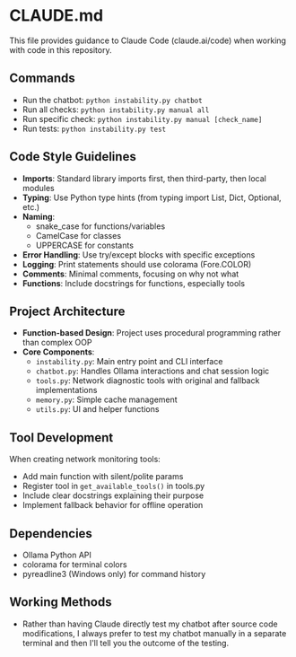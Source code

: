 # CLAUDE.md

This file provides guidance to Claude Code (claude.ai/code) when working with code in this repository.

## Commands
- Run the chatbot: `python instability.py chatbot`
- Run all checks: `python instability.py manual all`
- Run specific check: `python instability.py manual [check_name]`
- Run tests: `python instability.py test`

## Code Style Guidelines
- **Imports**: Standard library imports first, then third-party, then local modules
- **Typing**: Use Python type hints (from typing import List, Dict, Optional, etc.)
- **Naming**: 
  - snake_case for functions/variables
  - CamelCase for classes
  - UPPERCASE for constants
- **Error Handling**: Use try/except blocks with specific exceptions
- **Logging**: Print statements should use colorama (Fore.COLOR)
- **Comments**: Minimal comments, focusing on why not what
- **Functions**: Include docstrings for functions, especially tools

## Project Architecture
- **Function-based Design**: Project uses procedural programming rather than complex OOP
- **Core Components**:
  - `instability.py`: Main entry point and CLI interface
  - `chatbot.py`: Handles Ollama interactions and chat session logic
  - `tools.py`: Network diagnostic tools with original and fallback implementations
  - `memory.py`: Simple cache management
  - `utils.py`: UI and helper functions

## Tool Development
When creating network monitoring tools:
- Add main function with silent/polite params
- Register tool in `get_available_tools()` in tools.py
- Include clear docstrings explaining their purpose
- Implement fallback behavior for offline operation

## Dependencies
- Ollama Python API
- colorama for terminal colors
- pyreadline3 (Windows only) for command history

## Working Methods
- Rather than having Claude directly test my chatbot after source code modifications, I always prefer to test my chatbot manually in a separate terminal and then I'll tell you the outcome of the testing.